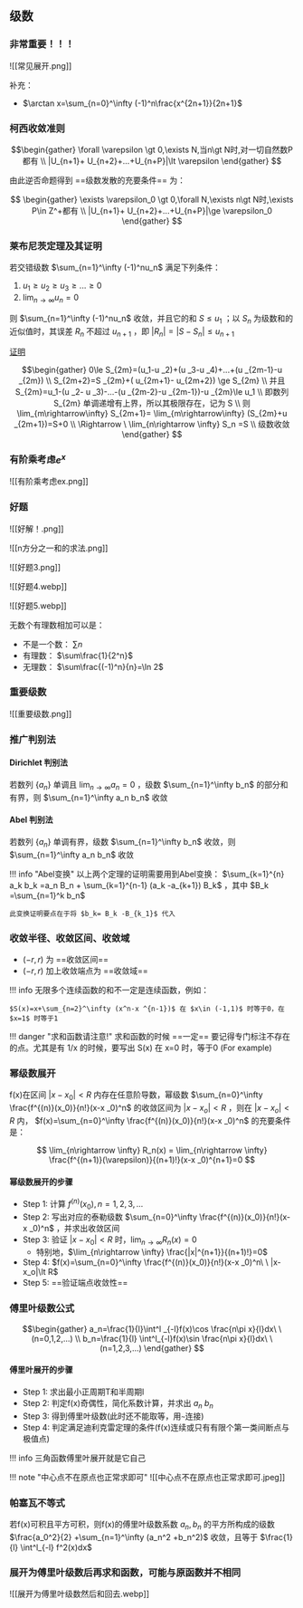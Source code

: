 

## 级数

### 非常重要！！！
![[常见展开.png]]

补充：

- $\arctan x=\sum_{n=0}^\infty (-1)^n\frac{x^{2n+1}}{2n+1}$


### 柯西收敛准则
$$\begin{gather}
\forall \varepsilon \gt 0,\exists N,当n\gt N时,对一切自然数P都有 \\
|U_{n+1}+ U_{n+2}+...+U_{n+P}|\lt \varepsilon
\end{gather}
$$

由此逆否命题得到 ==级数发散的充要条件== 为：

$$
\begin{gather}
\exists \varepsilon_0 \gt 0,\forall N,\exists n\gt N时,\exists P\in Z^+都有 \\
|U_{n+1}+ U_{n+2}+...+U_{n+P}|\ge \varepsilon_0
\end{gather}
$$

### 莱布尼茨定理及其证明
若交错级数 $\sum_{n=1}^\infty (-1)^nu_n$ 满足下列条件：

1. $u_1\ge u_2 \ge u_3\ge ... \ge 0$
2. $\lim_{n\rightarrow \infty}{u_n}=0$

则 $\sum_{n=1}^\infty (-1)^nu_n$ 收敛，并且它的和 $S\le u_1$ ；以 $S_n$ 为级数和的近似值时，其误差 $R_n$ 不超过 $u_{n+1}$ ，即 $|R_n|=|S- S_n|\le u_{n+1}$


[证明](#)

$$\begin{gather}
0\le S_{2m}=(u_1-u _2)+(u _3-u _4)+...+(u _{2m-1}-u _{2m}) \\
S_{2m+2}=S _{2m}+( u_{2m+1}- u_{2m+2}) \ge S_{2m} \\
并且S_{2m}=u_1-(u _2- u _3)-...-(u _{2m-2}-u _{2m-1})-u _{2m}\le u_1 \\
即数列 S_{2m} 单调递增有上界，所以其极限存在，记为 S \\
则 \lim_{m\rightarrow\infty} S_{2m+1}= \lim_{m\rightarrow\infty} (S_{2m}+u _{2m+1})=S+0 \\
\Rightarrow \ \lim_{n\rightarrow \infty} S_n =S \\ 
级数收敛
\end{gather}
$$

### 有阶乘考虑$e^x$
![[有阶乘考虑ex.png]]

### 好题
![[好解！.png]]

![[n方分之一和的求法.png]]

![[好题3.png]]

![[好题4.webp]]

![[好题5.webp]]


无数个有理数相加可以是：

- 不是一个数： $\sum n$
- 有理数： $\sum\frac{1}{2^n}$
- 无理数： $\sum\frac{(-1)^n}{n}=\ln 2$



### 重要级数
![[重要级数.png]]

### 推广判别法
#### Dirichlet 判别法
若数列 $\{a_n\}$ 单调且 $\lim_{n\rightarrow\infty}a _n=0$ ，级数 $\sum_{n=1}^\infty b_n$ 的部分和有界，则 $\sum_{n=1}^\infty a_n b_n$ 收敛

#### Abel 判别法
若数列 $\{a_n\}$ 单调有界，级数 $\sum_{n=1}^\infty b_n$ 收敛，则 $\sum_{n=1}^\infty a_n b_n$ 收敛

!!! info "Abel变换"
	以上两个定理的证明需要用到Abel变换：
	$\sum_{k=1}^{n} a_k b_k =a_n B_n + \sum_{k=1}^{n-1} (a_k -a_{k+1}) B_k$ ，其中 $B_k =\sum_{n=1}^k b_n$
	
	此变换证明要点在于将 $b_k= B_k -B_{k_1}$ 代入

### 收敛半径、收敛区间、收敛域

- $(-r,r)$ 为 ==收敛区间==
- $(-r,r)$ 加上收敛端点为 ==收敛域==

!!! info
	无限多个连续函数的和不一定是连续函数，例如：
	
	$S(x)=x+\sum_{n=2}^\infty (x^n-x ^{n-1})$ 在 $x\in (-1,1)$ 时等于0，在 $x=1$ 时等于1

!!! danger "求和函数请注意!"
	求和函数的时候 ==一定== 要记得专门标注不存在的点。尤其是有 1/x 的时候，要写出 S(x) 在 x=0 时，等于0 (For example)

### 幂级数展开
f(x)在区间 $|x-x_0|\lt R$ 内存在任意阶导数，幂级数 $\sum_{n=0}^\infty \frac{f^{(n)}(x_0)}{n!}(x-x _0)^n$ 的收敛区间为 $|x-x_o|\lt R$ ，则在 $|x-x_o|\lt R$ 内， $f(x)=\sum_{n=0}^\infty \frac{f^{(n)}(x_0)}{n!}(x-x _0)^n$ 的充要条件是：

$$
\lim_{n\rightarrow \infty} R_n(x) = \lim_{n\rightarrow \infty} \frac{f^{(n+1)}(\varepsilon)}{(n+1)!}(x-x _0)^{n+1}=0
$$

#### 幂级数展开的步骤
- Step 1: 计算 $f^{(n)}(x_0),n=1,2,3,...$
- Step 2: 写出对应的泰勒级数 $\sum_{n=0}^\infty \frac{f^{(n)}(x_0)}{n!}(x-x _0)^n$ ，并求出收敛区间
- Step 3: 验证 $|x-x_0|\lt R$ 时，$\lim_{n\rightarrow \infty} R_n(x) =0$
	- 特别地，$\lim_{n\rightarrow \infty} \frac{|x|^{n+1}}{(n+1)!}=0$
- Step 4: $f(x)=\sum_{n=0}^\infty \frac{f^{(n)}(x_0)}{n!}(x-x _0)^n\ \ |x-x_o|\lt R$
- Step 5: ==验证端点收敛性==

### 傅里叶级数公式

$$\begin{gather}
a_n=\frac{1}{l}\int^l _{-l}f(x)\cos \frac{n\pi x}{l}dx\ \ (n=0,1,2,...) \\ b_n=\frac{1}{l} \int^l_{-l}f(x)\sin \frac{n\pi x}{l}dx\ \ (n=1,2,3,...)
\end{gather}
$$

#### 傅里叶展开的步骤

- Step 1: 求出最小正周期T和半周期l
- Step 2: 判定f(x)奇偶性，简化系数计算，并求出 $a_n\ b_n$
- Step 3: 得到傅里叶级数(此时还不能取等，用`~`连接)
- Step 4: 判定满足迪利克雷定理的条件(f(x)连续或只有有限个第一类间断点与极值点)

!!! info
	三角函数傅里叶展开就是它自己

!!! note "中心点不在原点也正常求即可"
	![[中心点不在原点也正常求即可.jpeg]]


### 帕塞瓦不等式
若f(x)可积且平方可积，则f(x)的傅里叶级数系数 $a_n,b _n$ 的平方所构成的级数 $\frac{a_0^2}{2} +\sum_{n=1}^\infty (a_n^2 +b_n^2)$ 收敛，且等于 $\frac{1}{l} \int^l_{-l} f^2(x)dx$


### 展开为傅里叶级数后再求和函数，可能与原函数并不相同
![[展开为傅里叶级数然后和回去.webp]]





